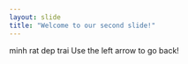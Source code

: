 ```yaml
---
layout: slide
title: "Welcome to our second slide!"
---
```

minh rat dep trai
Use the left arrow to go back!
